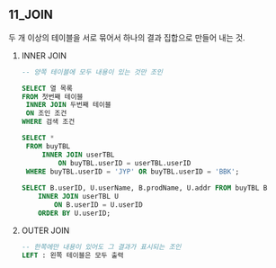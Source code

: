 ## 11_JOIN

두 개 이상의 테이블을 서로 묶어서 하나의 결과 집합으로 만들어 내는 것.

1. INNER JOIN

   ```sql
   -- 양쪽 테이블에 모두 내용이 있는 것만 조인
   
   SELECT 열 목록
   FROM 첫번째 테이블
   	INNER JOIN 두번째 테이블
   	ON 조인 조건
   WHERE 검색 조건
   
   SELECT *
   	FROM buyTBL
   		INNER JOIN userTBL
   			ON buyTBL.userID = userTBL.userID
   	WHERE buyTBL.userID = 'JYP' OR buyTBL.userID = 'BBK';
   	
   SELECT B.userID, U.userName, B.prodName, U.addr FROM buyTBL B
       INNER JOIN userTBL U
           ON B.userID = U.userID
       ORDER BY U.userID;
   ```

2. OUTER JOIN

   ```SQL
   -- 한쪽에만 내용이 있어도 그 결과가 표시되는 조인
   LEFT : 왼쪽 테이블은 모두 출력
   ```

   

